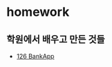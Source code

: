 # homework

## 학원에서 배우고 만든 것들
- [126 BankApp](https://github.com/tilsong/homework/tree/main/0126_BankApp)

